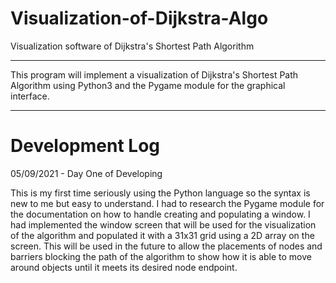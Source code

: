 # Visualization-of-Dijkstra-Algo
Visualization software of Dijkstra's Shortest Path Algorithm 
*******************************************************

This program will implement a visualization of Dijkstra's Shortest Path Algorithm using Python3 and the Pygame module for the graphical interface.

*******************************************************

# Development Log #

05/09/2021 - Day One of Developing

This is my first time seriously using the Python language so the syntax is new to me but easy to understand. I had to research the Pygame module for the documentation on how to handle creating and populating a window. I had implemented the window screen that will be used for the visualization of the algorithm and populated it with a 31x31 grid using a 2D array on the screen. This will be used in the future to allow the placements of nodes and barriers blocking the path of the algorithm to show how it is able to move around objects until it meets its desired node endpoint.
